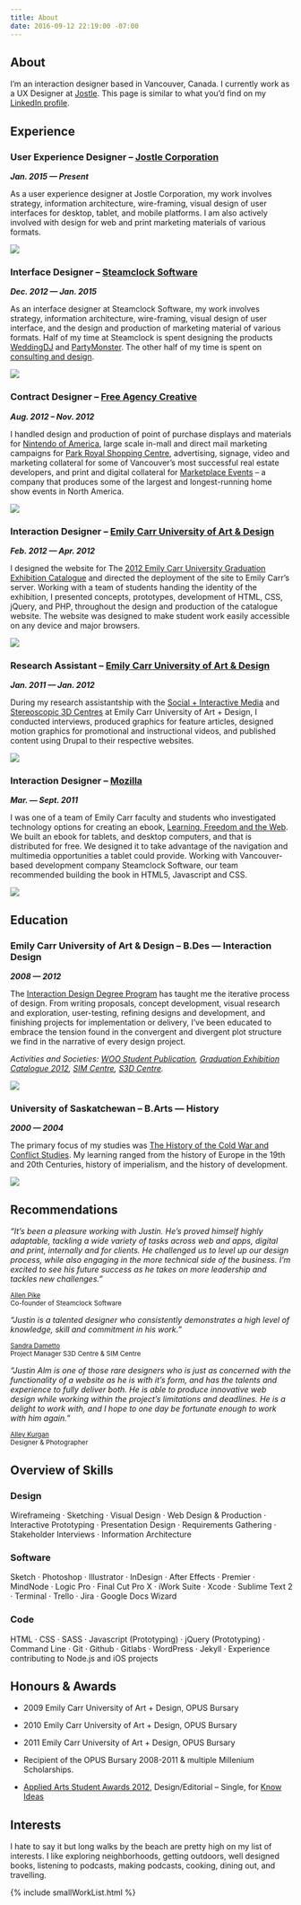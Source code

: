 ```yaml
---
title: About
date: 2016-09-12 22:19:00 -07:00
---
```


<article class="cf">
    <div class="fl measure ph4 pb4 f4-m f3-l lh-copy">
        <h1>About</h1>
        <p>I’m an interaction designer based in Vancouver, Canada. I currently work as a UX Designer at <a href="http://www.jostle.me/">Jostle</a>. This page is similar to what you’d find on my <a href="https://www.linkedin.com/in/justin-alm-8611b412" title="Justin Alm on LinkedIn" target="_blank">LinkedIn profile</a>.</p>
    </div>
    <div class="fl w-100 ph4 lh-copy">
        <h2><strong>Experience</strong></h2>
    </div>
    <!-- Jostle -->
    <div class="cf pb4">
        <div class="fl w-100 w-50-ns ph4 lh-copy">
            <h3 class="mv0"><strong>User Experience Designer – <a href="http://www.jostle.me/">Jostle Corporation</a></strong></h3>
            <p class="mt0"><strong><em>Jan. 2015 — Present</em></strong></p>
            <p>As a user experience designer at Jostle Corporation, my work involves strategy, information architecture, wire-framing, visual design of user interfaces for desktop, tablet, and mobile platforms. I am also actively involved with design for web and print marketing materials of various formats.</p>
        </div>
        <div class="fl w-100 w-50-ns ph4 mb2">
            <img class="w-100" src="/uploads/jostle.jpg">
        </div>
    </div>
    <!-- Steamclock -->
    <div class="cf pb4">
        <div class="fl w-100 w-50-ns ph4 lh-copy">
            <h3 class="mv0"><strong>Interface Designer – <a href="http://www.steamclock.com/">Steamclock Software</a></strong></h3>
            <p class="mt0"><strong><em>Dec. 2012 — Jan. 2015</em></strong></p>
            <p class="mb2">As an interface designer at Steamclock Software, my work involves strategy, information architecture, wire-framing, visual design of user interface, and the design and production of marketing material of various formats. Half of my time at Steamclock is spent designing the products <a href="http://www.steamclock.com/weddingdj/">WeddingDJ</a> and <a href="http://www.steamclock.com/partymonster/">PartyMonster</a>. The other half of my time is spent on <a href="http://www.steamclock.com/services/">consulting and design</a>.</p>
        </div>
        <div class="fl w-100 w-50-ns ph4 mb2">
            <img class="w-100" src="/uploads/steamclock.jpg">
        </div>
    </div>
    <!-- Free Agency -->
    <div class="cf pb4">
        <div class="fl w-100 w-50-ns ph4 lh-copy">
            <h3 class="mv0"><strong>Contract Designer – <a href="http://freeagencycreative.com/">Free Agency Creative</a></strong></h3>
            <p class="mt0"><strong><em>Aug. 2012 – Nov. 2012</em></strong></p>
            <p>I handled design and production of point of purchase displays and materials for <a href="http://www.nintendo.com/">Nintendo of America</a>, large scale in-mall and direct mail marketing campaigns for <a href="http://www.shopparkroyal.com/">Park Royal Shopping Centre</a>, advertising, signage, video and marketing collateral for some of Vancouver’s most successful real estate developers, and print and digital collateral for <a href="http://www.nintendo.com/">Marketplace Events</a> – a company that produces some of the largest and longest-running home show events in North America.</p>
            </div>
        <div class="fl w-100 w-50-ns ph4 mb2">
            <img class="w-100" src="/uploads/freeagencycreative.jpg">
        </div>
    </div>
</article>

<div class="cf pb4">
    <div class="fl w-100 w-50-ns ph4 lh-copy">
        <h3 class="mv0"><strong>Interaction Designer – <a href="http://www.ecuad.ca/">Emily Carr University of Art &amp; Design</a></strong></h3>
        <p class="mt0"><strong><em>Feb. 2012 — Apr. 2012</em></strong></p>
        <p>I designed the website for The <a href="http://grad2012.ecuad.ca/">2012 Emily Carr University Graduation Exhibition Catalogue</a> and directed the deployment of the site to Emily Carr’s server. Working with a team of students handing the identity of the exhibition, I presented concepts, prototypes, development of HTML, CSS, jQuery, and PHP, throughout the design and production of the catalogue website. The website was designed to make student work easily accessible on any device and major browsers.</p>
    </div>
    <div class="fl w-100 w-50-ns ph4 mb2 lh-copy">
        <img class="w-100" src="/uploads/studiogrey.jpg">
    </div>
</div>

<div class="cf pb4">
    <div class="fl w-100 w-50-ns ph4 mb2 lh-copy">
        <h3 class="mv0"><strong>Research Assistant – <a href="http://www.ecuad.ca/">Emily Carr University of Art &amp; Design</a></strong></h3>
        <p class="mt0"><strong><em>Jan. 2011 — Jan. 2012</em></strong></p>
        <p>During my research assistantship with the <a href="http://research.ecuad.ca/simcentre/">Social + Interactive Media</a> and <a href="http://research.ecuad.ca/s3dcentre/">Stereoscopic 3D Centres</a> at Emily Carr University of Art + Design, I conducted interviews, produced graphics for feature articles, designed motion graphics for promotional and instructional videos, and published content using Drupal to their respective websites.</p>
    </div>
    <div class="fl w-100 w-50-ns ph4 mb2 lh-copy">
        <img class="w-100" src="http://placehold.it/600x400">
    </div>
</div>

<div class="cf pb4">
    <div class="fl w-100 w-50-ns ph4 mb2 lh-copy">
        <h3 class="mv0"><strong>Interaction Designer – <a href="https://www.mozilla.org/en-US/">Mozilla</a></strong></h3>
        <p class="mt0"><strong><em>Mar. — Sept. 2011</em></strong></p>
        <p>I was one of a team of Emily Carr faculty and students who investigated technology options for creating an ebook, <a href="http://learningfreedomandtheweb.org/">Learning, Freedom and the Web</a>. We built an ebook for tablets, and desktop computers, and that is distributed for free. We designed it to take advantage of the navigation and multimedia opportunities a tablet could provide. Working with Vancouver-based development company Steamclock Software, our team recommended building the book in HTML5, Javascript and CSS.</p>
    </div>
    <div class="fl w-100 w-50-ns ph4 mb2 lh-copy">
        <p><img class="w-100" src="http://placehold.it/600x400"></p>
    </div>
</div>

<div class="cf">
    <div class="fl w-100 ph4 mb2 lh-copy">
        <h2><strong>Education</strong></h2>
    </div>
</div>

<div class="cf">
    <div class="fl w-100 w-50-ns ph4 mb2 lh-copy">
        <h3 class="mv0"><strong>Emily Carr University of Art &amp; Design – B.Des — Interaction Design</strong></h3>
        <p class="mt0"><strong><em>2008 — 2012</em></strong></p>
        <p>The <a href="http://design.ecuad.ca/">Interaction Design Degree Program</a> has taught me the iterative process of design. From writing proposals, concept development, visual research and exploration, user-testing, refining designs and development, and finishing projects for implementation or delivery, I’ve been educated to embrace the tension found in the convergent and divergent plot structure we find in the narrative of every design project.</p>
        <p><em>Activities and Societies: <a href="http://www.woopublication.ca/">WOO Student Publication</a>, <a href="http://grad2012.ecuad.ca/">Graduation Exhibition Catalogue 2012</a>, <a href="http://research.ecuad.ca/simcentre/">SIM Centre</a>, <a href="http://research.ecuad.ca/s3dcentre/">S3D Centre</a>.</em></p>
    </div>
    <div class="fl w-100 w-50-ns ph4 mb2 lh-copy">
        <p><img class="w-100" src="http://placehold.it/600x400"></p>
    </div>
</div>

<div class="cf">
    <div class="fl w-100 w-50-ns ph4 mb2 lh-copy lh-copy-l">
        <h3 class="mv0"><strong>University of Saskatchewan – B.Arts — History</strong></h3>
        <p class="mt0"><strong><em>2000 — 2004</em></strong></p>
        <p>The primary focus of my studies was <a href="http://artsandscience.usask.ca/arts-science/humanities-finearts.php">The History of the Cold War and Conflict Studies</a>. My learning ranged from the history of Europe in the 19th and 20th Centuries, history of imperialism, and the history of development.</p>
    </div>
    <div class="fl w-100 w-50-ns ph4 mb2 lh-copy">
        <p><img class="w-100" src="http://placehold.it/600x400"></p>
    </div>
</div>

<div class="cf">
    <div class="fl w-100 ph4 mb2 lh-copy">
        <h2><strong>Recommendations</strong></h2>
    </div>
</div>

<div class="cf">
    <div class="fl w-100 w-50-ns w-33-l ph4 mb2 lh-copy">
        <p><em>“It’s been a pleasure working with Justin. He’s proved himself highly adaptable, tackling a wide variety of tasks across web and apps, digital and print, internally and for clients. He challenged us to level up our design process, while also engaging in the more technical side of the business. I’m excited to see his future success as he takes on more leadership and tackles new challenges.”</em></p>
        <p><small><a href="http://ca.linkedin.com/in/allenpike">Allen Pike</a><br>
        <span class="silver">Co-founder of Steamclock Software</span></small></p>
    </div>
    <div class="fl w-100 w-50-ns w-33-l ph4 mb2 lh-copy">
        <p><em>“Justin is a talented designer who consistently demonstrates a high level of knowledge, skill and commitment in his work.”</em></p>
        <p><small><a href="https://www.linkedin.com/in/sandradametto">Sandra Dametto</a><br>
        <span class="silver">Project Manager S3D Centre &amp; SIM Centre</span></small></p>
    </div>
    <div class="fl w-100 w-50-ns w-33-l ph4 mb2 lh-copy">
        <p><em>“Justin Alm is one of those rare designers who is just as concerned with the functionality of a website as he is with it’s form, and has the talents and experience to fully deliver both. He is able to produce innovative web design while working within the project’s limitations and deadlines. He is a delight to work with, and I hope to one day be fortunate enough to work with him again.”</em></p>
        <p><small><a href="http://alleykurgan.com/">Alley Kurgan</a><br>
        <span class="silver">Designer &amp; Photographer</span></small></p>
    </div>
</div>

<div class="cf">
    <div class="fl measure ph4 mb2 lh-copy">
        <h2><strong>Overview of Skills</strong></h2>
    </div>
</div>
<div class="cf">
    <div class="fl w-100 w-50-ns w-33-l ph4 mb2 lh-copy">
        <h3 class="mv0"><strong>Design</strong></h3>
        <p>Wireframeing · Sketching · Visual Design · Web Design &amp; Production · Interactive Prototyping · Presentation Design · Requirements Gathering · Stakeholder Interviews · Information Architecture</p>
    </div>
    <div class="fl w-100 w-50-ns w-33-l ph4 mb2 lh-copy">
        <h3 class="mv0"><strong>Software</strong></h3>
        <p>Sketch · Photoshop · Illustrator · InDesign · After Effects · Premier · MindNode · Logic Pro · Final Cut Pro X · iWork Suite · Xcode · Sublime Text 2 · Terminal · Trello · Jira · Google Docs Wizard</p>
    </div>
    <div class="fl w-100 w-50-ns w-33-l ph4 mb2 lh-copy">
        <h3 class="mv0"><strong>Code</strong></h3>
        <p>HTML · CSS · SASS · Javascript (Prototyping) · jQuery (Prototyping) · Command Line · Git · Github · Gitlabs · WordPress · Jekyll · Experience contributing to Node.js and iOS projects</p>
    </div>
</div>

<div class="cf">
    <div class="fl m-100 w-50-ns w-50-l ph4 mb2 lh-copy">
        <h2><strong>Honours &amp; Awards</strong></h2>
        <ul>
            <li><p>2009 Emily Carr University of Art + Design, OPUS Bursary</p></li>
            <li><p>2010 Emily Carr University of Art + Design, OPUS Bursary</p></li>
            <li><p>2011 Emily Carr University of Art + Design, OPUS Bursary</p></li>
            <li><p>Recipient of the OPUS Bursary 2008-2011 &amp; multiple Millenium Scholarships.</p></li>
            <li><p><a href="http://www.appliedartsmag.com/winners_gallery/student/?id=981&amp;year=2012&amp;clip=1">Applied Arts Student Awards 2012</a>, Design/Editorial – Single, for <a href="http://justinalm.com/projects/know-ideas">Know Ideas</a></p></li>
        </ul>
    </div>
    <div class="fl m-100 w-50-ns w-50-l ph4 mb2 lh-copy">
        <h2><strong>Interests</strong></h2>
        <p>I hate to say it but long walks by the beach are pretty high on my list of interests. I like exploring neighborhoods, getting outdoors, well designed books, listening to podcasts, making podcasts, cooking, dining out, and travelling.</p>
    </div>
</div>

{% include smallWorkList.html %}